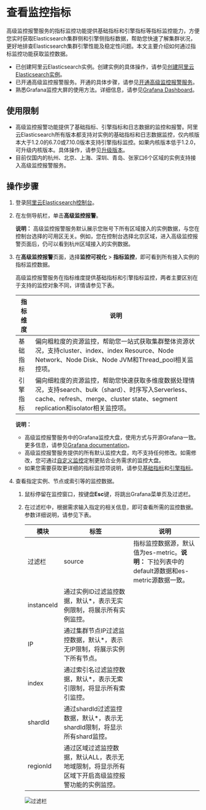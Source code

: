 # 查看监控指标

高级监控报警服务的指标监控功能提供基础指标和引擎指标等指标监控能力，方便您实时获取Elasticsearch集群侧和引擎侧指标数据，帮助您快速了解集群状况，更好地排查Elasticsearch集群引擎性能及稳定性问题。本文主要介绍如何通过指标监控功能获取监控数据。

-   已创建阿里云Elasticsearch实例。创建实例的具体操作，请参见[创建阿里云Elasticsearch实例](/cn.zh-CN/Elasticsearch/实例管理/创建阿里云Elasticsearch实例.md)。
-   已开通高级监控报警服务。开通的具体步骤，请参见[开通高级监控报警服务](/cn.zh-CN/高级监控报警/快速开始.md)。
-   熟悉Grafana监控大屏的使用方法。详细信息，请参见[Grafana Dashboard](https://grafana.com/docs/grafana/latest/features/dashboard/dashboards/)。

## 使用限制

-   高级监控报警功能提供了基础指标、引擎指标和日志数据的监控和报警。阿里云Elasticsearch所有版本都支持对实例的基础指标和日志数据监控，仅内核版本大于1.2.0的6.7.0或7.10.0版本支持引擎指标监控。如果内核版本低于1.2.0，可升级内核版本。具体操作，请参见[升级版本](/cn.zh-CN/Elasticsearch/版本升级/升级版本.md)。
-   目前仅国内的杭州、北京、上海、深圳、青岛、张家口6个区域的实例支持接入高级监控报警服务。

## 操作步骤

1.  登录[阿里云Elasticsearch控制台](https://elasticsearch.console.aliyun.com/#/home)。

2.  在左侧导航栏，单击**高级监控报警**。

    **说明：** 高级监控报警服务默认展示您账号下所有区域接入的实例数据，与您在控制台选择的可用区无关。例如，您在控制台选择北京区域，进入高级监控报警页面后，仍可以看到杭州区域接入的实例数据。

3.  在**高级监控报警**页面，选择**监控可视化** \> **指标监控**，即可看到所有接入实例的指标监控数据。

    高级监控报警服务在指标维度提供基础指标和引擎指标监控，两者主要区别在于支持的监控对象不同，详情请参见下表。

    |指标维度|说明|
    |----|--|
    |基础指标|偏向粗粒度的资源监控，帮助您一站式获取集群整体资源状况，支持cluster、index、index Resource、Node Network、Node Disk、Node JVM和Thread\_pool相关监控项。|
    |引擎指标|偏向细粒度的资源监控，帮助您快速获取多维度数据处理情况，支持search、bulk（shard）、时序写入Serverless、cache、refresh、merge、cluster state、segment replication和isolator相关监控项。|

    **说明：**

    -   高级监控报警服务中的Grafana监控大盘，使用方式与开源Grafana一致。更多信息，请参见[Grafana documentation](https://grafana.com/docs/grafana/latest/?utm_source=grafana_gettingstarted)。
    -   高级监控报警服务提供的所有默认监控大盘，均不支持任何修改。如需修改，您可通过[自定义监控](/cn.zh-CN/高级监控报警/可视化监控/自定义监控.md)定制更贴合业务需求的监控大盘。
    -   如果您需要获取更详细的指标监控项说明，请参见[基础指标](/cn.zh-CN/高级监控报警/可视化监控/指标监控/基础指标.md)和[引擎指标](/cn.zh-CN/高级监控报警/可视化监控/指标监控/引擎指标.md)。
4.  查看指定实例、节点或索引等的监控数据。

    1.  鼠标停留在监控窗口，按键盘**Esc**键，将跳出Grafana菜单页及过滤栏。

    2.  在过滤栏中，根据需求输入指定的相关信息，即可查看所需的监控数据。参数详细说明，请参见下表。

        |模块|标签|说明|
        |--|--|--|
        |过滤栏|source|指标监控数据源，默认值为es-metric。**说明：** 下拉列表中的default源数据和es-metric源数据一致。 |
        |instanceId|通过实例ID过滤监控数据，默认\*，表示无实例限制，将展示所有实例监控。|
        |IP|通过集群节点IP过滤监控数据，默认\*，表示无IP限制，将展示实例下所有节点。|
        |index|通过索引名过滤监控数据，默认\*，表示无索引限制，将显示所有索引监控。|
        |shardId|通过shardId过滤监控数据，默认\*，表示无shardId限制，将显示所有shard监控。|
        |regionId|通过区域过滤监控数据，默认ALL，表示无地域限制，将显示所有区域下开启高级监控报警功能的实例监控。|

        ![过滤栏](https://static-aliyun-doc.oss-accelerate.aliyuncs.com/assets/img/zh-CN/9644342261/p278838.png)


